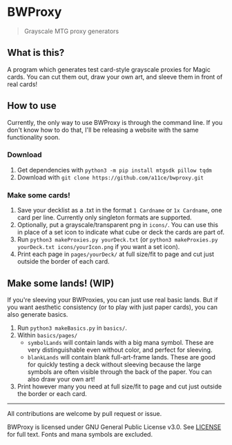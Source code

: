 # BWProxy

> Grayscale MTG proxy generators 

## What is this?

A program which generates test card-style grayscale proxies for Magic cards. You can cut them out, draw your own art, and sleeve them in front of real cards!

## How to use


Currently, the only way to use BWProxy is through the command line. If you don't know how to do that, I'll be releasing a website with the same functionality soon.

### Download

1. Get dependencies with `python3 -m pip install mtgsdk pillow tqdm` 
2. Download with `git clone https://github.com/a11ce/bwproxy.git`

### Make some cards!

1. Save your decklist as a .txt in the format `1 Cardname` or `1x Cardname`, one card per line. Currently only singleton formats are supported.
2. Optionally, put a grayscale/transparent png in `icons/`. You can use this in place of a set icon to indicate what cube or deck the cards are part of.
3. Run `python3 makeProxies.py yourDeck.txt` (or `python3 makeProxies.py yourDeck.txt icons/yourIcon.png` if you want a set icon).
4. Print each page in `pages/yourDeck/` at full size/fit to page and cut just outside the border of each card.

## Make some lands! (WIP)

If you're sleeving your BWProxies, you can just use real basic lands. But if you want aesthetic consistency (or to play with just paper cards), you can also generate basics.

1. Run `python3 makeBasics.py` in `basics/`.
2. Within `basics/pages/`
    - `symbolLands` will contain lands with a big mana symbol. These are very distinguishable even without color, and perfect for sleeving.
    - `blankLands` will contain blank full-art-frame lands. These are good for quickly testing a deck without sleeving because the large symbols are often visible through the back of the paper. You can also draw your own art!
3. Print however many you need at full size/fit to page and cut just outside the border or each card.


--- 

All contributions are welcome by pull request or issue.

BWProxy is licensed under GNU General Public License v3.0. See [LICENSE](../master/LICENSE) for full text. Fonts and mana symbols are excluded.
